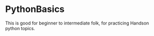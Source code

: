# PythonBasics
This is good for beginner to intermediate folk, for practicing Handson python topics.
